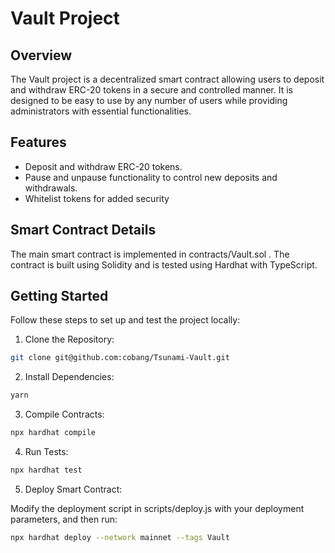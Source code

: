 # Vault Project

## Overview

The Vault project is a decentralized smart contract allowing users to deposit and withdraw ERC-20 tokens in a secure and controlled manner.
It is designed to be easy to use by any number of users while providing administrators with essential functionalities.

## Features

- Deposit and withdraw ERC-20 tokens.
- Pause and unpause functionality to control new deposits and withdrawals.
- Whitelist tokens for added security</li>

## Smart Contract Details

The main smart contract is implemented in contracts/Vault.sol .
The contract is built using Solidity and is tested using Hardhat with TypeScript.

## Getting Started

Follow these steps to set up and test the project locally:

1. Clone the Repository:

```sh
git clone git@github.com:cobang/Tsunami-Vault.git
```

2. Install Dependencies:

```sh
yarn
```

3. Compile Contracts:

```sh
npx hardhat compile
```

4. Run Tests:

```sh
npx hardhat test
```

5. Deploy Smart Contract:

Modify the deployment script in scripts/deploy.js with your deployment parameters, and then run:

```sh
npx hardhat deploy --network mainnet --tags Vault
```
